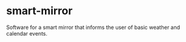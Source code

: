 # smart-mirror
Software for a smart mirror that informs the user of basic weather and calendar events.
